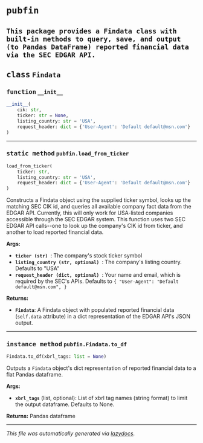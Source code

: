 <!-- markdownlint-disable -->



# `pubfin`

## `This package provides a Findata class with built-in methods to query, save, and output (to Pandas DataFrame) reported financial data via the SEC EDGAR API.`

## <kbd>class</kbd> `Findata`






### <kbd>function</kbd> `__init__`

```python
__init__(
    cik: str,
    ticker: str = None,
    listing_country: str = 'USA',
    request_header: dict = {'User-Agent': 'Default default@msn.com'}
)
```








---



### <kbd>static method</kbd> `pubfin.load_from_ticker`

```python
load_from_ticker(
    ticker: str,
    listing_country: str = 'USA',
    request_header: dict = {'User-Agent': 'Default default@msn.com'}
)
```

Constructs a Findata object using the supplied ticker symbol, looks up the matching SEC CIK id, and queries all available company fact data from the EDGAR API. Currently, this will only work for USA-listed companies accessible through the SEC EDGAR system. This function uses two SEC EDGAR API calls--one to look up the company's CIK id from ticker, and another to load reported financial data. 



**Args:**
 
 - <b>`ticker (str) `</b>:  The company's stock ticker symbol 
 - <b>`listing_country (str, optional) `</b>:  The company's listing country. Defaults to "USA" 
 - <b>`request_header (dict, optional) `</b>:  Your name and email, which is required by the SEC's APIs. Defaults to ``{ "User-Agent": "Default default@msn.com", }`` 



**Returns:**
 
 - <b>`Findata`</b>:  A Findata object with populated reported financial data (``self.data`` attribute) in a dict representation of the EDGAR API's JSON output. 

---



### <kbd>instance method</kbd> `pubfin.Findata.to_df`

```python
Findata.to_df(xbrl_tags: list = None)
```

Outputs a ``Findata`` object's dict representation of reported financial data to a flat Pandas dataframe. 



**Args:**
 
 - <b>`xbrl_tags`</b> (list, optional):  List of xbrl tag names (string format) to limit the output dataframe. Defaults to None. 



**Returns:**
 Pandas dataframe 




---

_This file was automatically generated via [lazydocs](https://github.com/ml-tooling/lazydocs)._

